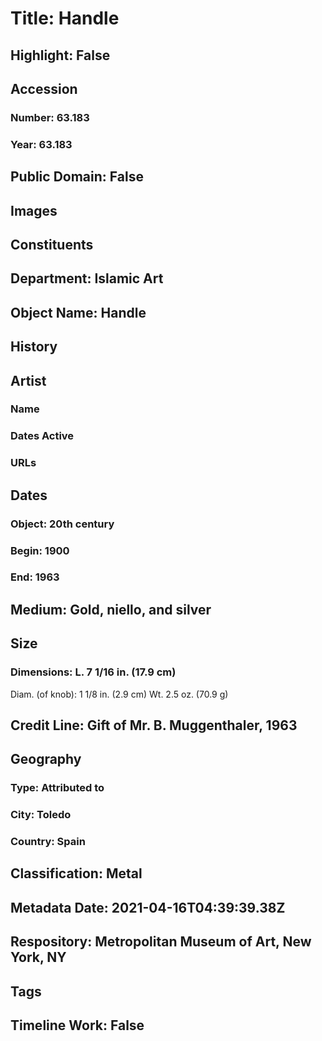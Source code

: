 # Title: Handle
## Highlight: False
## Accession
### Number: 63.183
### Year: 63.183
## Public Domain: False
## Images
## Constituents
## Department: Islamic Art
## Object Name: Handle
## History
## Artist
### Name
### Dates Active
### URLs
## Dates
### Object: 20th century
### Begin: 1900
### End: 1963
## Medium: Gold, niello, and silver
## Size
### Dimensions: L. 7 1/16 in. (17.9 cm)
Diam. (of knob): 1 1/8 in. (2.9 cm)
Wt. 2.5 oz. (70.9 g)
## Credit Line: Gift of Mr. B. Muggenthaler, 1963
## Geography
### Type: Attributed to
### City: Toledo
### Country: Spain
## Classification: Metal
## Metadata Date: 2021-04-16T04:39:39.38Z
## Respository: Metropolitan Museum of Art, New York, NY
## Tags
## Timeline Work: False